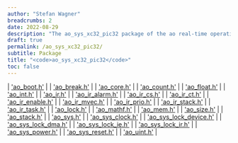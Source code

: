 ```yaml
---
author: "Stefan Wagner"
breadcrumbs: 2
date: 2022-08-29
description: "The ao_sys_xc32_pic32 package of the ao real-time operating system."
draft: true
permalink: /ao_sys_xc32_pic32/ 
subtitle: Package
title: "<code>ao_sys_xc32_pic32</code>"
toc: false
---
```


| ['ao_boot.h'](ao_boot.h.md) |
| ['ao_break.h'](ao_break.h.md) |
| ['ao_core.h'](ao_core.h.md) |
| ['ao_count.h'](ao_count.h.md) |
| ['ao_float.h'](ao_float.h.md) |
| ['ao_int.h'](ao_int.h.md) |
| ['ao_ir.h'](ao_ir.h.md) |
| ['ao_ir_alarm.h'](ao_ir_alarm.h.md) |
| ['ao_ir_cs.h'](ao_ir_cs.h.md) |
| ['ao_ir_ct.h'](ao_ir_ct.h.md) |
| ['ao_ir_enable.h'](ao_ir_enable.h.md) |
| ['ao_ir_mvec.h'](ao_ir_mvec.h.md) |
| ['ao_ir_prio.h'](ao_ir_prio.h.md) |
| ['ao_ir_stack.h'](ao_ir_stack.h.md) |
| ['ao_ir_task.h'](ao_ir_task.h.md) |
| ['ao_lock.h'](ao_lock.h.md) |
| ['ao_mathf.h'](ao_mathf.h.md) |
| ['ao_mem.h'](ao_mem.h.md) |
| ['ao_size.h'](ao_size.h.md) |
| ['ao_stack.h'](ao_stack.h.md) |
| ['ao_sys.h'](ao_sys.h.md) |
| ['ao_sys_clock.h'](ao_sys_clock.h.md) |
| ['ao_sys_lock_device.h'](ao_sys_lock_device.h.md) |
| ['ao_sys_lock_dma.h'](ao_sys_lock_dma.h.md) |
| ['ao_sys_lock_ie.h'](ao_sys_lock_ie.h.md) |
| ['ao_sys_lock_ir.h'](ao_sys_lock_ir.h.md) |
| ['ao_sys_power.h'](ao_sys_power.h.md) |
| ['ao_sys_reset.h'](ao_sys_reset.h.md) |
| ['ao_uint.h'](ao_uint.h.md) |
